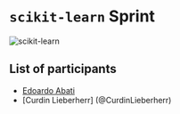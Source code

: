 # `scikit-learn` Sprint

![scikit-learn](https://github.com/scikit-learn/scikit-learn/blob/main/doc/logos/scikit-learn-logo.png?raw=true)

## List of participants

- [Edoardo Abati](@EdAbati)
- [Curdin Lieberherr] (@CurdinLieberherr)
